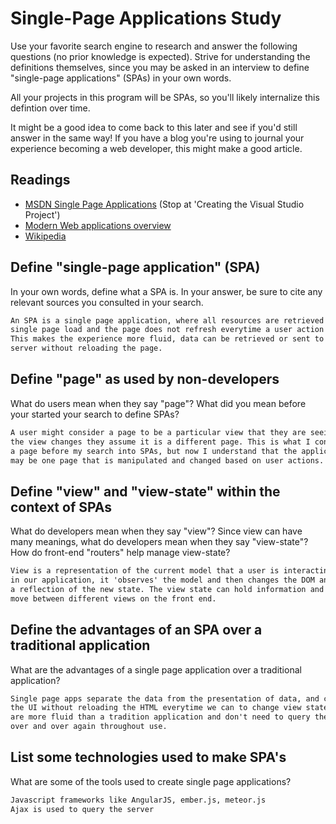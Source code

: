 # Single-Page Applications Study

Use your favorite search engine to research and answer the following questions
(no prior knowledge is expected). Strive for understanding the definitions
themselves, since you may be asked in an interview to define "single-page
applications" (SPAs) in your own words.

All your projects in this program will be SPAs, so you'll likely internalize
this defintion over time.

It might be a good idea to come back to this later and see if you'd still answer
in the same way! If you have a blog you're using to journal your experience
becoming a web developer, this might make a good article.

## Readings

-   [MSDN Single Page Applications](https://msdn.microsoft.com/en-us/magazine/dn463786.aspx) (Stop at 'Creating the Visual Studio Project')
-   [Modern Web applications overview](http://singlepageappbook.com/goal.html)
-   [Wikipedia](https://en.wikipedia.org/wiki/Single-page_application)

## Define "single-page application" (SPA)

In your own words, define what a SPA is. In your answer, be sure to cite any
relevant sources you consulted in your search.

```md
An SPA is a single page application, where all resources are retrieved by a
single page load and the page does not refresh everytime a user action is taken.
This makes the experience more fluid, data can be retrieved or sent to the
server without reloading the page.
```

## Define "page" as used by non-developers

What do users mean when they say "page"? What did you mean before your started
your search to define SPAs?

```md
A user might consider a page to be a particular view that they are seeing, when
the view changes they assume it is a different page. This is what I considered
a page before my search into SPAs, but now I understand that the application
may be one page that is manipulated and changed based on user actions.
```

## Define "view" and "view-state" within the context of SPAs

What do developers mean when they say "view"? Since view can have many meanings,
what do developers mean when they say "view-state"? How do front-end "routers"
help manage view-state?

```md
View is a representation of the current model that a user is interacting with
in our application, it 'observes' the model and then changes the DOM and renders
a reflection of the new state. The view state can hold information and we can
move between different views on the front end.

```

## Define the advantages of an SPA over a traditional application

What are the advantages of a single page application over a traditional application?

```md
Single page apps separate the data from the presentation of data, and can change
the UI without reloading the HTML everytime we can to change view state. They
are more fluid than a tradition application and don't need to query the server
over and over again throughout use.
```

## List some technologies used to make SPA's

What are some of the tools used to create single page applications?

```md
Javascript frameworks like AngularJS, ember.js, meteor.js
Ajax is used to query the server

```
